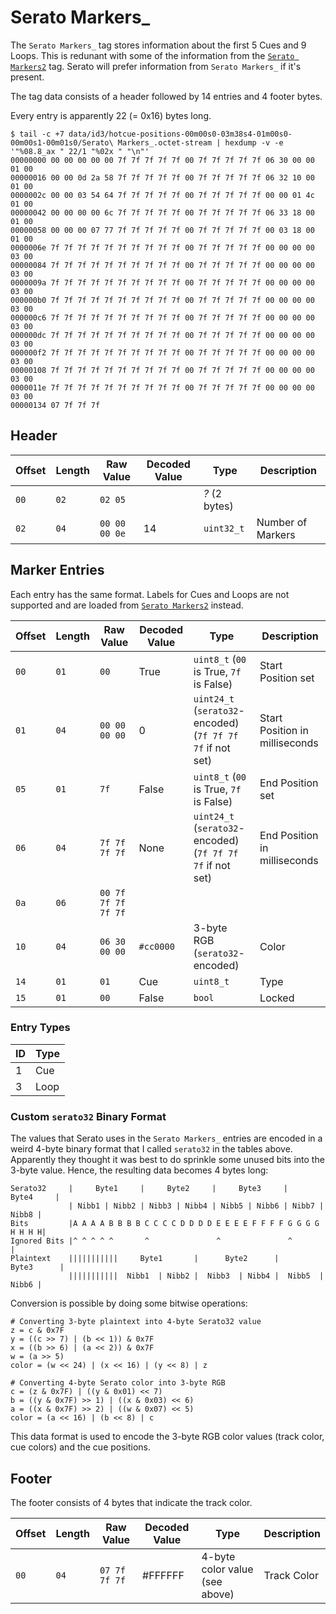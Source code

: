 # Serato Markers_

The `Serato Markers_` tag stores information about the first 5 Cues and 9
Loops.  This is redunant with some of the information from the [`Serato
Markers2`](serato_markers2.md) tag. Serato will prefer information from `Serato
Markers_` if it's present.

The tag data consists of a header followed by 14 entries and 4 footer bytes.

Every entry is apparently 22 (= 0x16) bytes long.

    $ tail -c +7 data/id3/hotcue-positions-00m00s0-03m38s4-01m00s0-00m00s1-00m01s0/Serato\ Markers_.octet-stream | hexdump -v -e '"%08.8_ax " 22/1 "%02x " "\n"'
    00000000 00 00 00 00 00 7f 7f 7f 7f 7f 00 7f 7f 7f 7f 7f 06 30 00 00 01 00
    00000016 00 00 0d 2a 58 7f 7f 7f 7f 7f 00 7f 7f 7f 7f 7f 06 32 10 00 01 00
    0000002c 00 00 03 54 64 7f 7f 7f 7f 7f 00 7f 7f 7f 7f 7f 00 00 01 4c 01 00
    00000042 00 00 00 00 6c 7f 7f 7f 7f 7f 00 7f 7f 7f 7f 7f 06 33 18 00 01 00
    00000058 00 00 00 07 77 7f 7f 7f 7f 7f 00 7f 7f 7f 7f 7f 00 03 18 00 01 00
    0000006e 7f 7f 7f 7f 7f 7f 7f 7f 7f 7f 00 7f 7f 7f 7f 7f 00 00 00 00 03 00
    00000084 7f 7f 7f 7f 7f 7f 7f 7f 7f 7f 00 7f 7f 7f 7f 7f 00 00 00 00 03 00
    0000009a 7f 7f 7f 7f 7f 7f 7f 7f 7f 7f 00 7f 7f 7f 7f 7f 00 00 00 00 03 00
    000000b0 7f 7f 7f 7f 7f 7f 7f 7f 7f 7f 00 7f 7f 7f 7f 7f 00 00 00 00 03 00
    000000c6 7f 7f 7f 7f 7f 7f 7f 7f 7f 7f 00 7f 7f 7f 7f 7f 00 00 00 00 03 00
    000000dc 7f 7f 7f 7f 7f 7f 7f 7f 7f 7f 00 7f 7f 7f 7f 7f 00 00 00 00 03 00
    000000f2 7f 7f 7f 7f 7f 7f 7f 7f 7f 7f 00 7f 7f 7f 7f 7f 00 00 00 00 03 00
    00000108 7f 7f 7f 7f 7f 7f 7f 7f 7f 7f 00 7f 7f 7f 7f 7f 00 00 00 00 03 00
    0000011e 7f 7f 7f 7f 7f 7f 7f 7f 7f 7f 00 7f 7f 7f 7f 7f 00 00 00 00 03 00
    00000134 07 7f 7f 7f

## Header

| Offset | Length | Raw Value                 | Decoded Value | Type                    | Description
| ------ | ------ | ------------------------- | ------------- | ----------------------- | -----------
|   `00` |   `02` | `02 05`                   |               | *?* (2 bytes)           |
|   `02` |   `04` | `00 00 00 0e`             | 14            | `uint32_t`              | Number of Markers

## Marker Entries

Each entry has the same format. Labels for Cues and Loops are not supported and are loaded from [`Serato Markers2`](serato_markers2.md) instead.

| Offset   | Length | Raw Value                 | Decoded Value | Type                                                       | Description
| -------- | ------ | ------------------------- | ------------- | ---------------------------------------------------------- | -----------
| `00`     |   `01` | `00`                      | True          | `uint8_t` (`00` is True, `7f` is False)                    | Start Position set
| `01`     |   `04` | `00 00 00 00`             | 0             | `uint24_t` (`serato32`-encoded) (`7f 7f 7f 7f` if not set) | Start Position in milliseconds
| `05`     |   `01` | `7f`                      | False         | `uint8_t` (`00` is True, `7f` is False)                    | End Position set
| `06`     |   `04` | `7f 7f 7f 7f`             | None          | `uint24_t` (`serato32`-encoded) (`7f 7f 7f 7f` if not set) | End Position in milliseconds
| `0a`     |   `06` | `00 7f 7f 7f 7f 7f`       |               |                                                            |
| `10`     |   `04` | `06 30 00 00`             | `#cc0000`     | 3-byte RGB (`serato32`-encoded)                            | Color
| `14`     |   `01` | `01`                      | Cue           | `uint8_t`                                                  | Type
| `15`     |   `01` | `00`                      | False         | `bool`                                                     | Locked

### Entry Types

| ID | Type
| -- | ----
|  1 | Cue
|  3 | Loop

### Custom `serato32` Binary Format

The values that Serato uses in the `Serato Markers_` entries are encoded in a
weird 4-byte binary format that I called `serato32` in the tables above.
Apparently they thought it was best to do sprinkle some unused bits into
the 3-byte value. Hence, the resulting data becomes 4 bytes long:

    Serato32     |     Byte1     |     Byte2     |     Byte3     |     Byte4     |
                 | Nibb1 | Nibb2 | Nibb3 | Nibb4 | Nibb5 | Nibb6 | Nibb7 | Nibb8 |
    Bits         |A A A A B B B B C C C C D D D D E E E E F F F F G G G G H H H H|
    Ignored Bits |^ ^ ^ ^ ^       ^               ^               ^              |
    Plaintext    |||||||||||     Byte1       |      Byte2      |      Byte3      |
                 |||||||||||  Nibb1  | Nibb2 |  Nibb3  | Nibb4 |  Nibb5  | Nibb6 |

Conversion is possible by doing some bitwise operations:

    # Converting 3-byte plaintext into 4-byte Serato32 value
    z = c & 0x7F
    y = ((c >> 7) | (b << 1)) & 0x7F
    x = ((b >> 6) | (a << 2)) & 0x7F
    w = (a >> 5)
    color = (w << 24) | (x << 16) | (y << 8) | z

    # Converting 4-byte Serato color into 3-byte RGB
    c = (z & 0x7F) | ((y & 0x01) << 7)
    b = ((y & 0x7F) >> 1) | ((x & 0x03) << 6)
    a = ((x & 0x7F) >> 2) | ((w & 0x07) << 5)
    color = (a << 16) | (b << 8) | c

This data format is used to encode the 3-byte RGB color values (track color, cue colors) and the cue positions.

## Footer

The footer consists of 4 bytes that indicate the track color.

| Offset   | Length | Raw Value                 | Decoded Value | Type                                      | Description
| -------- | ------ | ------------------------- | ------------- | ----------------------------------------- | -----------
| `00`     | `04`   | `07 7f 7f 7f`             | #FFFFFF       | 4-byte color value (see above)            | Track Color
